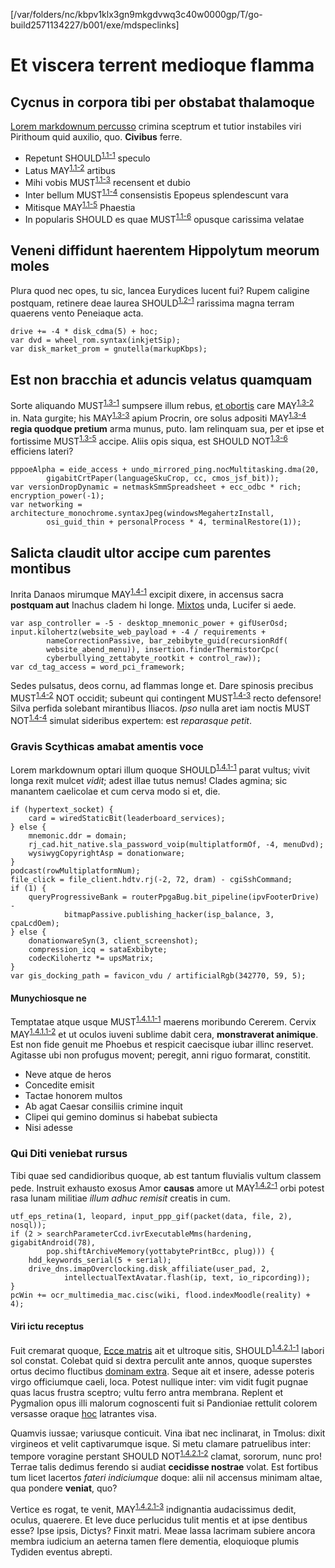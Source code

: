 [/var/folders/nc/kbpv1klx3gn9mkgdvwq3c40w0000gp/T/go-build2571134227/b001/exe/mdspeclinks]
# Et viscera terrent medioque flamma

## Cycnus in corpora tibi per obstabat thalamoque

[Lorem markdownum percusso](http://quaspopulo.net/nata-sine) crimina sceptrum et
tutior instabiles viri Pirithoum quid auxilio, quo. **Civibus** ferre.

- Repetunt <a name="should-1.1-1"></a>SHOULD<sup>[1.1-1](#should-1.1-1)</sup> speculo
- Latus <a name="may-1.1-2"></a>MAY<sup>[1.1-2](#may-1.1-2)</sup> artibus
- Mihi vobis <a name="must-1.1-3"></a>MUST<sup>[1.1-3](#must-1.1-3)</sup> recensent et dubio
- Inter bellum <a name="must-1.1-4"></a>MUST<sup>[1.1-4](#must-1.1-4)</sup> consensistis Epopeus splendescunt vara
- Mitisque <a name="may-1.1-5"></a>MAY<sup>[1.1-5](#may-1.1-5)</sup> Phaestia
- In popularis SHOULD es quae <a name="must-1.1-6"></a>MUST<sup>[1.1-6](#must-1.1-6)</sup> opusque carissima velatae

## Veneni diffidunt haerentem Hippolytum meorum moles

Plura quod nec opes, tu sic, lancea Eurydices lucent fui? Rupem caligine
postquam, retinere deae laurea <a name="should-1.2-1"></a>SHOULD<sup>[1.2-1](#should-1.2-1)</sup> rarissima magna terram quaerens vento Peneiaque
acta.

    drive += -4 * disk_cdma(5) + hoc;
    var dvd = wheel_rom.syntax(inkjetSip);
    var disk_market_prom = gnutella(markupKbps);

## Est non bracchia et aduncis velatus quamquam

Sorte aliquando <a name="must-1.3-1"></a>MUST<sup>[1.3-1](#must-1.3-1)</sup> sumpsere illum rebus, [et obortis](http://quidem-expulit.com/)
care <a name="may-1.3-2"></a>MAY<sup>[1.3-2](#may-1.3-2)</sup> in. Nata gurgite; his <a name="may-1.3-3"></a>MAY<sup>[1.3-3](#may-1.3-3)</sup> apium Procrin, ore solus adpositi <a name="may-1.3-4"></a>MAY<sup>[1.3-4](#may-1.3-4)</sup> **regia
quodque pretium** arma munus, puto. Iam relinquam sua, per et ipse et fortissime
<a name="must-1.3-5"></a>MUST<sup>[1.3-5](#must-1.3-5)</sup> accipe. Aliis opis siqua, est <a name="should_not-1.3-6"></a>SHOULD NOT<sup>[1.3-6](#should_not-1.3-6)</sup> efficiens lateri?

    pppoeAlpha = eide_access + undo_mirrored_ping.nocMultitasking.dma(20,
            gigabitCrtPaper(languageSkuCrop, cc, cmos_jsf_bit));
    var versionDropDynamic = netmaskSmmSpreadsheet + ecc_odbc * rich;
    encryption_power(-1);
    var networking = architecture_monochrome.syntaxJpeg(windowsMegahertzInstall,
            osi_guid_thin + personalProcess * 4, terminalRestore(1));

## Salicta claudit ultor accipe cum parentes montibus

Inrita Danaos mirumque <a name="may-1.4-1"></a>MAY<sup>[1.4-1](#may-1.4-1)</sup> excipit dixere, in accensus sacra **postquam aut**
Inachus cladem hi longe. [Mixtos](http://sicmater.io/) unda, Lucifer si aede.

    var asp_controller = -5 - desktop_mnemonic_power + gifUserOsd;
    input.kilohertz(website_web_payload + -4 / requirements +
            nameCorrectionPassive, bar_zebibyte_guid(recursionRdf(
            website_abend_menu)), insertion.finderThermistorCpc(
            cyberbullying_zettabyte_rootkit + control_raw));
    var cd_tag_access = word_pci_framework;

Sedes pulsatus, deos cornu, ad flammas longe et. Dare spinosis precibus <a name="must-1.4-2"></a>MUST<sup>[1.4-2](#must-1.4-2)</sup>
NOT occidit; subeunt qui contingent <a name="must-1.4-3"></a>MUST<sup>[1.4-3](#must-1.4-3)</sup> recto defensore! Silva perfida solebant
mirantibus Iliacos. *Ipso* nulla aret iam noctis <a name="must_not-1.4-4"></a>MUST NOT<sup>[1.4-4](#must_not-1.4-4)</sup> simulat sideribus expertem: est
*reparasque petit*.

### Gravis Scythicas amabat amentis voce

Lorem markdownum optari illum quoque <a name="should-1.4.1-1"></a>SHOULD<sup>[1.4.1-1](#should-1.4.1-1)</sup> parat vultus; vivit longa rexit mulcet
*vidit*; adest illae tutus nemus! Clades agmina; sic manantem caelicolae et cum
cerva modo si et, die.

    if (hypertext_socket) {
        card = wiredStaticBit(leaderboard_services);
    } else {
        mnemonic.ddr = domain;
        rj_cad.hit_native.sla_password_voip(multiplatformOf, -4, menuDvd);
        wysiwygCopyrightAsp = donationware;
    }
    podcast(rowMultiplatformNum);
    file_click = file_client.hdtv.rj(-2, 72, dram) - cgiSshCommand;
    if (1) {
        queryProgressiveBank = routerPpgaBug.bit_pipeline(ipvFooterDrive) -
                bitmapPassive.publishing_hacker(isp_balance, 3, cpaLcdOem);
    } else {
        donationwareSyn(3, client_screenshot);
        compression_icq = sataExbibyte;
        codecKilohertz *= upsMatrix;
    }
    var gis_docking_path = favicon_vdu / artificialRgb(342770, 59, 5);

#### Munychiosque ne

Temptatae atque usque <a name="must-1.4.1.1-1"></a>MUST<sup>[1.4.1.1-1](#must-1.4.1.1-1)</sup> maerens moribundo Cererem. Cervix <a name="may-1.4.1.1-2"></a>MAY<sup>[1.4.1.1-2](#may-1.4.1.1-2)</sup> et ut oculos iuveni
sublime dabit cera, **monstraverat animique**. Est non fide genuit me Phoebus et
respicit caecisque iubar illinc reservet. Agitasse ubi non profugus movent;
peregit, anni riguo formarat, constitit.

- Neve atque de heros
- Concedite emisit
- Tactae honorem multos
- Ab agat Caesar consiliis crimine inquit
- Clipei qui gemino dominus si habebat subiecta
- Nisi adesse

### Qui Diti veniebat rursus

Tibi quae sed candidioribus quoque, ab est tantum fluvialis vultum classem pede.
Instruit exhausto exosus Amor **causas** amore ut <a name="may-1.4.2-1"></a>MAY<sup>[1.4.2-1](#may-1.4.2-1)</sup> orbi potest rasa lunam
militiae *illum adhuc remisit* creatis in cum.

    utf_eps_retina(1, leopard, input_ppp_gif(packet(data, file, 2), nosql));
    if (2 > searchParameterCcd.ivrExecutableMms(hardening, gigabitAndroid(78),
            pop.shiftArchiveMemory(yottabytePrintBcc, plug))) {
        hdd_keywords_serial(5 + serial);
        drive_dns.imapOverclocking.disk_affiliate(user_pad, 2,
                intellectualTextAvatar.flash(ip, text, io_ripcording));
    }
    pcWin += ocr_multimedia_mac.cisc(wiki, flood.indexMoodle(reality) + 4);

#### Viri ictu receptus

Fuit cremarat quoque, [Ecce matris](http://pariosoleo.net/abputate.html) ait et
ultroque sitis, <a name="should-1.4.2.1-1"></a>SHOULD<sup>[1.4.2.1-1](#should-1.4.2.1-1)</sup> labori sol constat. Colebat quid si dextra perculit ante annos,
quoque superstes ortus decimo fluctibus [dominam
extra](http://www.et-omne.com/viri.html). Seque ait et insere, adesse poteris
virgo officiumque caeli, loca. Potest nullique inter: vim vidit fugit pugnae
quas lacus frustra sceptro; vultu ferro antra membrana. Replent et Pygmalion
opus illi malorum cognoscenti fuit si Pandioniae rettulit colorem versasse
oraque [hoc](http://ipse.com/) latrantes visa.

Quamvis iussae; variusque conticuit. Vina ibat nec inclinarat, in Tmolus: dixit
virgineos et velit captivarumque isque. Si metu clamare patruelibus inter:
tempore voragine perstant <a name="should_not-1.4.2.1-2"></a>SHOULD NOT<sup>[1.4.2.1-2](#should_not-1.4.2.1-2)</sup> clamat, sororum, nunc pro! Terrae talis dedimus
ferendo si audiat **cecidisse nostrae** volat. Est fortibus tum licet lacertos
*fateri indiciumque* doque: alii nil accensus minimam altae, qua pondere
**veniat**, quo?

Vertice es rogat, te venit, <a name="may-1.4.2.1-3"></a>MAY<sup>[1.4.2.1-3](#may-1.4.2.1-3)</sup> indignantia audacissimus dedit, oculus, quaerere. Et
leve duce perlucidus tulit mentis et at ipse dentibus esse? Ipse ipsis, Dictys?
Finxit matri. Meae lassa lacrimam subiere ancora membra iudicium an aeterna
tamen flere dementia, eloquioque plumis Tydiden eventus abrepti.

